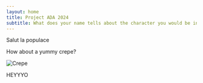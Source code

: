```yaml
---
layout: home
title: Project ADA 2024
subtitle: What does your name tells about the character you would be in the next Tarantino?
---
```


Salut la populace


How about a yummy crepe?

![Crepe](https://beautifuljekyll.com/assets/img/crepe.jpg)

HEYYYO


